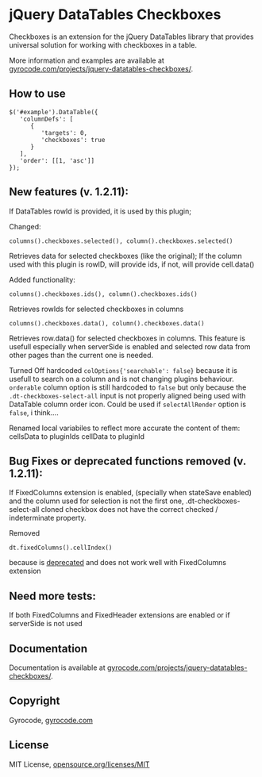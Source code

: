 jQuery DataTables Checkboxes
============================

Checkboxes is an extension for the jQuery DataTables library that provides
universal solution for working with checkboxes in a table.

More information and examples are available at
[gyrocode.com/projects/jquery-datatables-checkboxes/](https://www.gyrocode.com/projects/jquery-datatables-checkboxes/).


How to use
----------

````
$('#example').DataTable({
   'columnDefs': [
      {
         'targets': 0,
         'checkboxes': true
      }
   ],
   'order': [[1, 'asc']]
});
````

New features (v. 1.2.11):
-------------------------
If DataTables rowId is provided, it is used by this plugin;

Changed:
````
columns().checkboxes.selected(), column().checkboxes.selected()
````
Retrieves data for selected checkboxes (like the original);
If the column used with this plugin is rowID, will provide ids, if not, will provide cell.data()

Added functionality:
````
columns().checkboxes.ids(), column().checkboxes.ids()
````
Retrieves rowIds for selected checkboxes in columns
````
columns().checkboxes.data(), column().checkboxes.data()
````
Retrieves row.data() for selected checkboxes in columns.
This feature is usefull especially when serverSide is enabled and
selected row data from other pages than the current one is needed.

Turned Off
hardcoded ````colOptions{'searchable': false}```` because it is usefull to search on a column and is
not changing plugins behaviour. ````orderable```` column option is still hardcoded to ````false```` but
only because the ````.dt-checkboxes-select-all```` input is not properly aligned being used with
DataTable column order icon.
Could be used if ````selectAllRender```` option is ````false````, i think....

Renamed local variabiles to reflect more accurate the content of them:
cellsData to pluginIds
cellData to pluginId

Bug Fixes or deprecated functions removed (v. 1.2.11):
------------------------------------------------------
If FixedColumns extension is enabled, (specially when stateSave enabled) and the
column used for selection is not the first one, .dt-checkboxes-select-all cloned checkbox
does not have the correct checked / indeterminate property.

Removed
````
dt.fixedColumns().cellIndex()
````
because is [deprecated](https://datatables.net/reference/api/fixedColumns().cellIndex()) and does not work well with FixedColumns extension


Need more tests:
----------------
If both FixedColumns and FixedHeader extensions are enabled or if serverSide is not used


Documentation
-------------

Documentation is available at
[gyrocode.com/projects/jquery-datatables-checkboxes/](https://www.gyrocode.com/projects/jquery-datatables-checkboxes/).


Copyright
---------

Gyrocode, [gyrocode.com](https://www.gyrocode.com)


License
-------

MIT License, [opensource.org/licenses/MIT](http://www.opensource.org/licenses/MIT)
